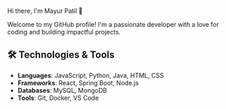 
 Hi there, I'm Mayur Patil 👋

Welcome to my GitHub profile! I'm a passionate developer with a love for coding and building impactful projects. 

## 🛠️ Technologies & Tools

- **Languages**: JavaScript, Python, Java, HTML, CSS
- **Frameworks**: React, Spring Boot, Node.js
- **Databases**: MySQL, MongoDB
- **Tools**: Git, Docker, VS Code
